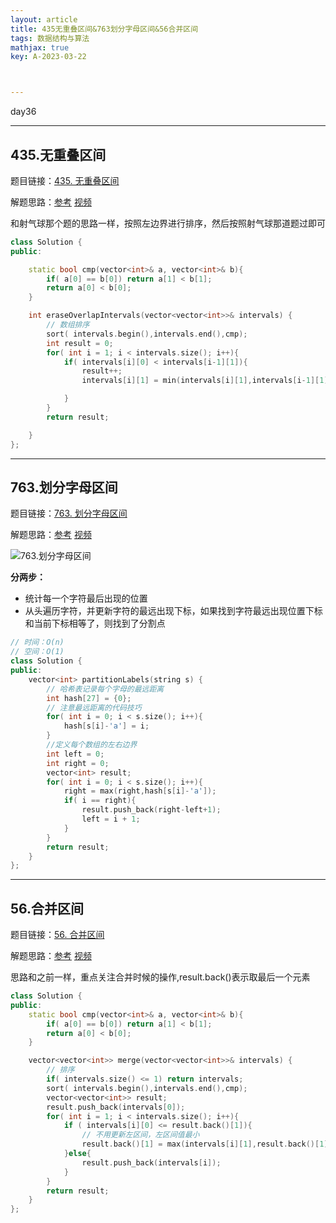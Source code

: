 ```yaml
---
layout: article
title: 435无重叠区间&763划分字母区间&56合并区间
tags: 数据结构与算法
mathjax: true
key: A-2023-03-22



---
```


day36

<!--more-->

***

## 435.无重叠区间

题目链接：[435. 无重叠区间](https://leetcode.cn/problems/non-overlapping-intervals/)

解题思路：[参考](https://programmercarl.com/0435.%E6%97%A0%E9%87%8D%E5%8F%A0%E5%8C%BA%E9%97%B4.html)    [视频](https://www.bilibili.com/video/BV1A14y1c7E1/?spm_id_from=333.999.0.0&vd_source=216422f9c92c0e837a651f3b47974a0c)

和射气球那个题的思路一样，按照左边界进行排序，然后按照射气球那道题过即可

```c++
class Solution {
public:

    static bool cmp(vector<int>& a, vector<int>& b){
        if( a[0] == b[0]) return a[1] < b[1];
        return a[0] < b[0];
    }

    int eraseOverlapIntervals(vector<vector<int>>& intervals) {
        // 数组排序
        sort( intervals.begin(),intervals.end(),cmp);
        int result = 0;
        for( int i = 1; i < intervals.size(); i++){
            if( intervals[i][0] < intervals[i-1][1]){
                result++;
                intervals[i][1] = min(intervals[i][1],intervals[i-1][1]);

            }
        }
        return result;

    }
};
```

***

## 763.划分字母区间

题目链接：[763. 划分字母区间](https://leetcode.cn/problems/partition-labels/)

解题思路：[参考](https://programmercarl.com/0763.%E5%88%92%E5%88%86%E5%AD%97%E6%AF%8D%E5%8C%BA%E9%97%B4.html)    [视频](https://www.bilibili.com/video/BV18G4y1K7d5/?spm_id_from=333.788&vd_source=216422f9c92c0e837a651f3b47974a0c)

![763.划分字母区间](https://vicent-picture-for-typora.oss-cn-beijing.aliyuncs.com/img_for_typora/20201222191924417.png)

**分两步：**

- 统计每一个字符最后出现的位置
- 从头遍历字符，并更新字符的最远出现下标，如果找到字符最远出现位置下标和当前下标相等了，则找到了分割点

```c++
// 时间：O(n)
// 空间：O(1)
class Solution {
public:
    vector<int> partitionLabels(string s) {
        // 哈希表记录每个字母的最远距离
        int hash[27] = {0};
        // 注意最远距离的代码技巧
        for( int i = 0; i < s.size(); i++){
            hash[s[i]-'a'] = i;
        }
        //定义每个数组的左右边界
        int left = 0;
        int right = 0;
        vector<int> result;
        for( int i = 0; i < s.size(); i++){
            right = max(right,hash[s[i]-'a']);
            if( i == right){
                result.push_back(right-left+1);
                left = i + 1;
            }
        }
        return result;
    }
};
```

***

## 56.合并区间

题目链接：[56. 合并区间](https://leetcode.cn/problems/merge-intervals/)

解题思路：[参考](https://programmercarl.com/0056.%E5%90%88%E5%B9%B6%E5%8C%BA%E9%97%B4.html)    [视频](https://www.bilibili.com/video/BV1wx4y157nD/?spm_id_from=333.999.0.0&vd_source=216422f9c92c0e837a651f3b47974a0c)

思路和之前一样，重点关注合并时候的操作,result.back()表示取最后一个元素

```c++
class Solution {
public:
    static bool cmp(vector<int>& a, vector<int>& b){
        if( a[0] == b[0]) return a[1] < b[1];
        return a[0] < b[0];
    }

    vector<vector<int>> merge(vector<vector<int>>& intervals) {
        // 排序
        if( intervals.size() <= 1) return intervals;
        sort( intervals.begin(),intervals.end(),cmp);
        vector<vector<int>> result;
        result.push_back(intervals[0]);
        for( int i = 1; i < intervals.size(); i++){
            if ( intervals[i][0] <= result.back()[1]){
                // 不用更新左区间，左区间值最小
                result.back()[1] = max(intervals[i][1],result.back()[1]);              
            }else{
                result.push_back(intervals[i]);
            }
        }
        return result;
    }
};
```

